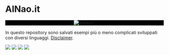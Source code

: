 # AlNao.it
<p align="center" style="background-color:black;">
  <a href="https://www.alnao.it/">
    <img alt="AlNaoIT" src="https://www.alnao.it/wordpress/wp-content/uploads/2021/10/cropped-alnao_logo20211031-4.png" />
  </a>
</p>
In questo repository sono salvati esempi più o meno complicati sviluppati con diversi linguaggi.
<a href="https://www.alnao.it/wordpress/2022/04/alnao-it-disclaimer/">Disclaimer</a>.

<p dir="auto">
<a href="https://github.com/alnao"><img src="https://img.shields.io/badge/-Github-000?style=flat&amp;logo=Github&amp;logoColor=white" style="max-width: 100%;"></a>
<a href="https://www.linkedin.com/in/alberto-nao-31818a83/" rel="nofollow"><img src="https://img.shields.io/badge/-LinkedIn-blue?style=flat&amp;logo=Linkedin&amp;logoColor=white" style="max-width: 100%;"></a>
<a href="mailto:alnao84@gmail.com"><img src="https://img.shields.io/badge/-EMail-c14438?style=flat&amp;logo=Mail&amp;logoColor=white" style="max-width: 100%;"></a>
<a href="https://twitter.com/Al_Nao"><img src="https://img.shields.io/twitter/follow/al_nao?style=social" style="max-width: 100%;"></a>
</p>
